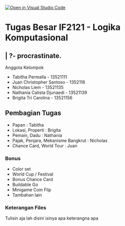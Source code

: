 [![Open in Visual Studio Code](https://classroom.github.com/assets/open-in-vscode-c66648af7eb3fe8bc4f294546bfd86ef473780cde1dea487d3c4ff354943c9ae.svg)](https://classroom.github.com/online_ide?assignment_repo_id=9298671&assignment_repo_type=AssignmentRepo)

# Tugas Besar IF2121 - Logika Komputasional

## | ?- procrastinate. 

Anggota Kelompok
* Tabitha Permalla - 13521111
* Juan Christopher Santoso - 1352116
* Nicholas Liem - 13521135
* Nathania Calista Djunaedi - 13521139
* Brigita Tri Carolina - 13521156

## Pembagian Tugas
* Papan : Tabitha
* Lokasi, Properti : Brigita
* Pemain, Dadu : Nathania
* Pajak, Penjara, Mekanisme Bangkrut : Nicholas
* Chance Card, World Tour : Juan

### Bonus
* Color set
* World Cup / Festival
* Bonus Chance Card
* Buildable Go
* Minigame Coin Flip
* Tambahan lain

### Keterangan Files
Tulisin aja lah disini isinya apa keterangna apa


